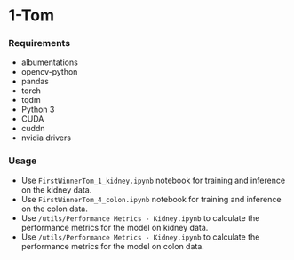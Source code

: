 # 1-Tom

### Requirements
- albumentations
- opencv-python
- pandas
- torch
- tqdm
- Python 3
- CUDA 
- cuddn 
- nvidia drivers 

### Usage
- Use `FirstWinnerTom_1_kidney.ipynb` notebook for training and inference on the kidney data.
- Use `FirstWinnerTom_4_colon.ipynb` notebook for training and inference on the colon data.
- Use `/utils/Performance Metrics - Kidney.ipynb` to calculate the performance metrics for the model on kidney data.
- Use `/utils/Performance Metrics - Kidney.ipynb` to calculate the performance metrics for the model on colon data.
